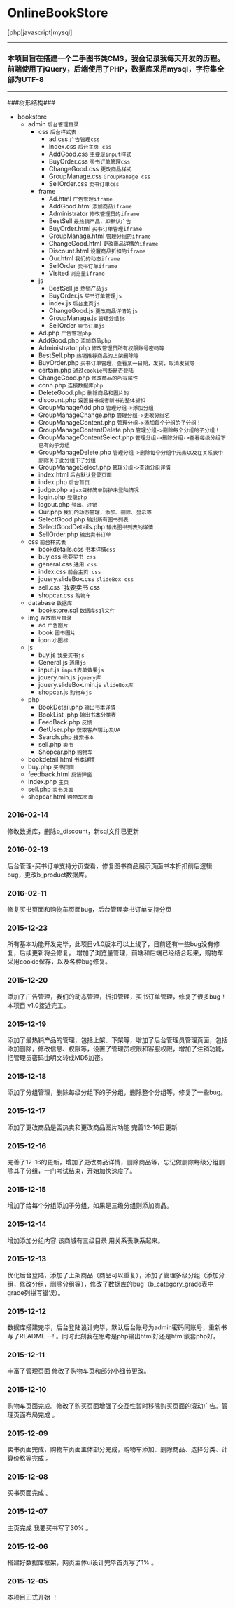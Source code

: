 # OnlineBookStore

[php|javascript|mysql]

---
### 本项目旨在搭建一个二手图书类CMS，我会记录我每天开发的历程。前端使用了jQuery，后端使用了PHP，数据库采用mysql，字符集全部为UTF-8 ###
---
###树形结构###
* bookstore
    * admin `后台管理目录`
        * css `后台样式表`
            * ad.css `广告管理css`
            * index.css `后台主页 css`
            * AddGood.css `主要是input样式`
            * BuyOrder.css `买书订单管理css`
            * ChangeGood.css `更改商品样式`
            * GroupManage.css `GroupManage css`
            * SellOrder.css `卖书订单css`
        * frame
            * Ad.html `广告管理iframe`
            * AddGood.html `添加商品iframe`
            * Administrator `修改管理员的iframe`
            * BestSell `最热销产品，即默认广告`
            * BuyOrder.html `买书订单管理iframe`
            * GroupManage.html `管理分组的iframe`
            * ChangeGood.html `更改商品详情的iframe`
            * Discount.html `设置商品折扣的iframe`
            * Our.html `我们的动态iframe`
            * SellOrder `卖书订单iframe`
            * Visited `浏览量iframe`
        * js
            * BestSell.js `热销产品js`
            * BuyOrder.js  `买书订单管理js`
            * index.js `后台主页js`
            * ChangeGood.js `更改商品详情的js`
            * GroupManage.js `管理分组js`
            * SellOrder `卖书订单js`
        * Ad.php `广告管理php`
        * AddGood.php `添加商品php`
        * Administrator.php `修改管理员所有权限账号密码等`
        * BestSell.php `热销推荐商品的上架删除等`
        * BuyOrder.php `买书订单管理，查看某一日期，发货，取消发货等`
        * certain.php `通过cookie判断是否登陆`
        * ChangeGood.php `修改商品的所有属性`
        * conn.php `连接数据库php`
        * DeleteGood.php `删除商品和图片的`
        * discount.php `设置旧书或者新书的整体折扣`
        * GroupManageAdd.php `管理分组->添加分组`
        * GroupManageChange.php `管理分组->更改分组名`
        * GroupManageContent.php `管理分组->添加每个分组的子分组！`
        * GroupManageContentDelete.php `管理分组->删除每个分组的子分组！`
        * GroupManageContentSelect.php `管理分组->删除分组->查看每级分组下已有的子分组`
        * GroupManageDelete.php `管理分组->删除每个分组中元素以及在关系表中删除关于此分组下子分组`
        * GroupManageSelect.php `管理分组->查询分组详情`
        * index.html `后台默认登录页面`
        * index.php `后台首页`
        * judge.php `ajax目标简单防护未登陆情况`
        * login.php `登录php`
        * logout.php `登出、注销`
        * Our.php `我们的动态管理，添加、删除、显示等`
        * SelectGood.php `输出所有图书列表`
        * SelectGoodDetails.php `输出图书列表的详情`
        * SellOrder.php `输出卖书订单`
    * css `前台样式表`
        * bookdetails.css `书本详情css`
        * buy.css  `我要买书 css`
        * general.css `通用 css`
        * index.css `前台主页 css`
        * jquery.slideBox.css `slideBox css`
        * sell.css `我要卖书 css
        * shopcar.css `购物车`
    * database `数据库`
        * bookstore.sql `数据库sql文件`
    * img `存放图片目录`
        * ad `广告图片`
        * book `图书图片`
        * icon `小图标`
    * js 
        * buy.js `我要买书js`
        * General.js `通用js`
        * input.js `input表单效果js`
        * jquery.min.js `jquery库`
        * jquery.slideBox.min.js `slideBox库`
        * shopcar.js `购物车js`
    * php
        * BookDetail.php `输出书本详情`    
        * BookList .php `输出书本分类表`
        * FeedBack.php `反馈`
        * GetUser.php `获取客户端ip及UA`
        * Search.php `搜索书本`
        * sell.php `卖书`
        * Shopcar.php `购物车`
    * bookdetail.html `书本详情`    
    * buy.php `买书页面`
    * feedback.html `反馈弹窗`
    * index.php `主页`
    * sell.php `卖书页面`
    * shopcar.html `购物车页面`



### 2016-02-14 ###
修改数据库，删除b_discount，新sql文件已更新
### 2016-02-13 ###
后台管理-买书订单支持分页查看，修复图书商品展示页面书本折扣前后逻辑bug，更改b_product数据库。
### 2016-02-11 ###
修复买书页面和购物车页面bug，后台管理卖书订单支持分页
### 2015-12-23 ###
所有基本功能开发完毕，此项目v1.0版本可以上线了，目前还有一些bug没有修复，后续更新将会修复。
增加了浏览量管理，前端和后端已经结合起来，购物车采用cookie保存，以及各种bug修复。
### 2015-12-20 ###
添加了广告管理，我们的动态管理，折扣管理，买书订单管理，修复了很多bug！本项目 v1.0接近完工。
### 2015-12-19 ###
添加了最热销产品的管理，包括上架、下架等，增加了后台管理员管理页面，包括添加删除，修改信息、权限等，设置了管理员权限和客服权限，增加了注销功能，
把管理员密码由明文转成MD5加密。
### 2015-12-18 ###
添加了分组管理，删除每级分组下的子分组，删除整个分组等，修复了一些bug。
### 2015-12-17 ###
添加了更改商品是否热卖和更改商品图片功能 完善12-16日更新
### 2015-12-16 ###
完善了12-16的更新，增加了更改商品详情，删除商品等，忘记做删除每级分组删除其子分组，一门考试结束，开始加快速度了。
### 2015-12-15 ###
增加了给每个分组添加子分组，如果是三级分组则添加商品。
### 2015-12-14 ###
增加添加分组内容 该商城有三级目录 用关系表联系起来。
### 2015-12-13 ###
优化后台登陆，添加了上架商品（商品可以重复），添加了管理多级分组（添加分组，修改分组，删除分组等），修改了数据库的bug（b_category_grade表中grade列拼写错误）。
### 2015-12-12 ###
 数据库搭建完毕，后台登陆设计完毕，默认后台账号为admin密码同账号，重新书写了README --!
 。同时此刻我在思考是php输出html好还是html嵌套php好。
### 2015-12-11 ###
 丰富了管理页面  修改了购物车页和部分小细节更改。
### 2015-12-10 ###
 购物车页面完成。修改了购买页面增强了交互性暂时移除购买页面的滚动广告。管理页面布局完成  。
### 2015-12-09 ###
  卖书页面完成，购物车页面主体部分完成，购物车添加、删除商品、选择分类、计算价格等完成  。
### 2015-12-08 ###
  买书页面完成   。
### 2015-12-07 ###
  主页完成 我要买书写了30%  。
### 2015-12-06 ###
  搭建好数据库框架，网页主体ui设计完毕首页写了1%  。
### 2015-12-05 ###
  本项目正式开始  ！

